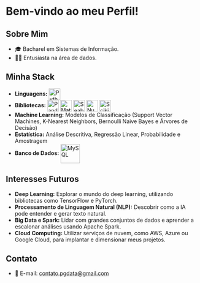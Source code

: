 # Bem-vindo ao meu Perfil!

## Sobre Mim

- 🎓 Bacharel em Sistemas de Informação.
- 👨‍💻 Entusiasta na área de dados.

## Minha Stack
- **Linguagens:** <img align="center" alt="Python" height="30" widht="40" src="https://img.shields.io/badge/python-3670A0?style=for-the-badge&logo=python&logoColor=ffdd54" />
- **Bibliotecas:** <img align="center" alt="Pandas" height="30" widht="40" src="https://cdn.jsdelivr.net/gh/devicons/devicon/icons/pandas/pandas-original.svg" /> <img align="center" alt="Matplotlib" height="30" widht="40" src="https://upload.wikimedia.org/wikipedia/commons/8/84/Matplotlib_icon.svg" /> <img align="center" alt="Seaborn" height="30" widht="40" src="https://seeklogo.com/images/S/seaborn-logo-244EB2DEC5-seeklogo.com.png" /> <img align="center" alt="Numpy" height="30" widht="40" src="https://cdn.jsdelivr.net/gh/devicons/devicon/icons/numpy/numpy-original.svg" /> <img align="center" alt="Scikit_learn" height="30" widht="40" src="https://upload.wikimedia.org/wikipedia/commons/0/05/Scikit_learn_logo_small.svg" />
- **Machine Learning:** Modelos de Classificação (Support Vector Machines, K-Nearest Neighbors, Bernoulli Naive Bayes e Árvores de Decisão)
- **Estatística:** Análise Descritiva, Regressão Linear, Probabilidade e Amostragem
- **Banco de Dados:** <img align="center" alt="MySQL" height="50" widht="60" src="https://cdn.jsdelivr.net/gh/devicons/devicon/icons/mysql/mysql-original-wordmark.svg" />

## Interesses Futuros
- **Deep Learning:** Explorar o mundo do deep learning, utilizando bibliotecas como TensorFlow e PyTorch.
- **Processamento de Linguagem Natural (NLP):** Descobrir como a IA pode entender e gerar texto natural.
- **Big Data e Spark:** Lidar com grandes conjuntos de dados e aprender a escalonar análises usando Apache Spark.
- **Cloud Computing:** Utilizar serviços de nuvem, como AWS, Azure ou Google Cloud, para implantar e dimensionar meus projetos.

## Contato
- 📧 E-mail: [contato.pgdata@gmail.com](mailto:contato.pgdata@gmail.com)

